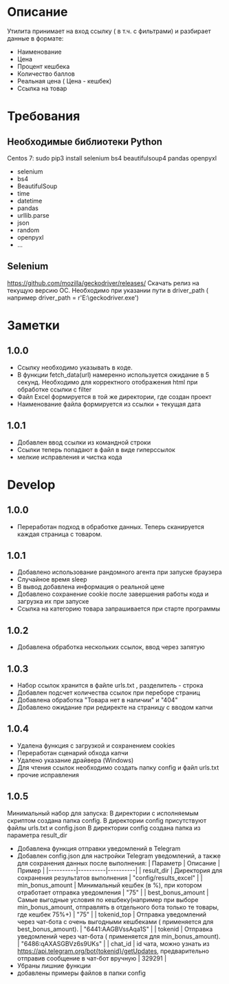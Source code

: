 # Описание
Утилита принимает на вход ссылку ( в т.ч. с фильтрами) и разбирает данные в формате:
- Наименование
- Цена 
- Процент кешбека 
- Количество баллов 
- Реальная цена ( Цена - кешбек) 
- Ссылка на товар

# Требования
## Необходимые библиотеки Python
Centos 7:
sudo pip3 install selenium bs4 beautifulsoup4 pandas openpyxl

 - selenium
 - bs4  
 - BeautifulSoup
 - time  
 - datetime  
 - pandas 
 - urllib.parse
 - json
 - random
 - openpyxl
 - ...

## Selenium 
https://github.com/mozilla/geckodriver/releases/
Скачать релиз на текущую версию ОС. Необходимо при указании пути в driver_path ( например driver_path = r'E:\\geckodriver.exe')
# Заметки
## 1.0.0
- Ссылку необходимо указывать в коде.
- В функции fetch_data(url) намеренно используется ожидание в 5 секунд. Необходимо для корректного отображения html при обработке ссылки с filter
- Файл Excel формируется в той же директории, где создан проект 
- Наименование файла формируется из ссылки + текущая дата
## 1.0.1
- Добавлен ввод ссылки из командной строки
- Ссылки теперь попадают в файл в виде гиперссылок
- мелкие исправления и чистка кода

# Develop
## 1.0.0
- Переработан подход в обработке данных. Теперь сканируется каждая страница с товаром.

## 1.0.1
- Добавлено использование рандомного агента при запуске браузера
- Случайное время sleep
- В вывод добавлена информация о реальной цене
- Добавлено сохранение cookie  после завершения работы кода и загрузка их при запуске
- Ссылка на категорию товара запрашивается при старте программы

## 1.0.2
- Добавлена обработка нескольких ссылок, ввод через запятую

## 1.0.3
- Набор ссылок хранится в файле urls.txt , разделитель - строка
- Добавлен подсчет количества ссылок при переборе страниц
- Добавлена обработка "Товара нет в наличии" и "404"
- Добавлено ожидание при редиректе на страницу с вводом капчи

## 1.0.4
- Удалена функция с загрузкой и сохранением cookies
- Переработан сценарий обхода капчи
- Удалено указание драйвера (Windows)
- Для чтения ссылок необходимо создать папку config и файл urls.txt
- прочие исправления

## 1.0.5
Минимальный набор для запуска:
В директории с исполняемым скриптом создана папка config.
В директории config присутствуют файлы urls.txt и config.json
В директории config создана папка из параметра result_dir
- Добавлена функция отправки уведомлений в Telegram
- Добавлен config.json для настройки Telegram уведомлений, а также для сохранения данных после выполнения:
| Параметр | Описание | Пример |
|----------|----------|----------|
| result_dir    | Директория для сохранения результатов выполнения   | "config/results_excel"   |
| min_bonus_amount    | Минимальный кешбек (в %), при котором отработает отправка уведомления  | "75"   |
| best_bonus_amount    | Самые выгодные условия по кешбеку(например при выборе min_bonus_amount, отправлять в отдельного бота только те товары, где кешбек 75%+)    | "75"   |
| tokenid_top    | Отправка уведомлений через чат-бота с очень выгодными кешбеками ( применяется для best_bonus_amount).   | "6441:AAGBVssAqa1S"   |
| tokenid    | Отправка уведомлений через чат-бота  ( применяется для min_bonus_amount).   | "6486:qAXASGBVz6s9UKs"   |
| chat_id    | id чата, можно узнать из https://api.telegram.org/bot{tokenid}/getUpdates, предварительно отправив сообщение в чат-бот вручную   | 329291   |
- Убраны лишние функции
- добавлены примеры файлов в папки config

